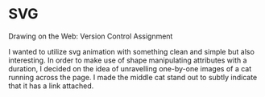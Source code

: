 # SVG
Drawing on the Web: Version Control Assignment

I wanted to utilize svg animation with something clean and simple but also interesting. In order to make use of shape manipulating attributes with a duration, I decided on the idea of unravelling one-by-one images of a cat running across the page. I made the middle cat stand out to subtly indicate that it has a link attached.

